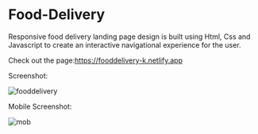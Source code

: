 # Food-Delivery

Responsive food delivery landing page design is built using Html, Css and Javascript to create an interactive navigational experience for the user.

Check out the page:https://fooddelivery-k.netlify.app


Screenshot:


![fooddelivery](https://user-images.githubusercontent.com/88454070/181514784-c55a5716-28af-473d-93a4-9b4625e072bb.png)


Mobile Screenshot:


![mob](https://user-images.githubusercontent.com/88454070/181514906-417935ef-a3ee-44bb-acb1-5f22b3e6ed49.png)       
